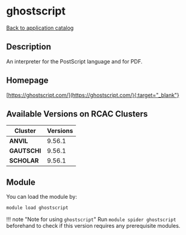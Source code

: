 # ghostscript

[Back to application catalog](../app_catalog.md)

## Description

An interpreter for the PostScript language and for PDF.

## Homepage

[https://ghostscript.com/](https://ghostscript.com/){:target="_blank"}

## Available Versions on RCAC Clusters

|Cluster|Versions|
|---|---|
**ANVIL**|9.56.1
**GAUTSCHI**|9.56.1
**SCHOLAR**|9.56.1

## Module

You can load the module by:

```bash
module load ghostscript
```

!!! note "Note for using `ghostscript`"
    Run `module spider ghostscript` beforehand to check if this version requires any prerequisite modules.
